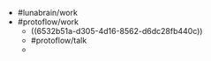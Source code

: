 - #lunabrain/work
- #protoflow/work
	- ((6532b51a-d305-4d16-8562-d6dc28fb440c))
	- #protoflow/talk
	-